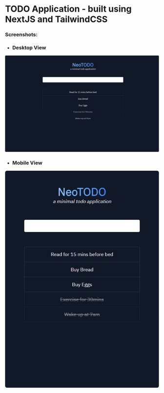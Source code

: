 # TODO Application - built using NextJS and TailwindCSS

### Screenshots:
- ### Desktop View
![desktop-view](./public/assets/neotodo-desktop.png)

- ### Mobile View
![mobile-view](./public/assets/neotodo-mobile.png)